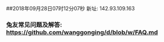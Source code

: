##2018年09月28日07时12分07秒 新址: 142.93.109.163
### 兔友常见问题及解答: https://github.com/wanggonging/d/blob/w/FAQ.md
